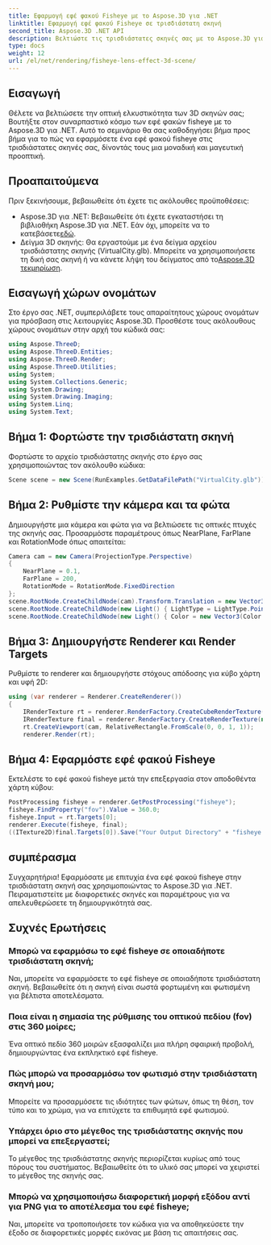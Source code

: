 ```yaml
---
title: Εφαρμογή εφέ φακού Fisheye με το Aspose.3D για .NET
linktitle: Εφαρμογή εφέ φακού Fisheye σε τρισδιάστατη σκηνή
second_title: Aspose.3D .NET API
description: Βελτιώστε τις τρισδιάστατες σκηνές σας με το Aspose.3D για .NET! Μάθετε πώς να εφαρμόζετε ένα μαγευτικό εφέ φακού fisheye βήμα προς βήμα. Κατεβάστε τώρα!
type: docs
weight: 12
url: /el/net/rendering/fisheye-lens-effect-3d-scene/
---
```

## Εισαγωγή
Θέλετε να βελτιώσετε την οπτική ελκυστικότητα των 3D σκηνών σας; Βουτήξτε στον συναρπαστικό κόσμο των εφέ φακών fisheye με το Aspose.3D για .NET. Αυτό το σεμινάριο θα σας καθοδηγήσει βήμα προς βήμα για το πώς να εφαρμόσετε ένα εφέ φακού fisheye στις τρισδιάστατες σκηνές σας, δίνοντάς τους μια μοναδική και μαγευτική προοπτική.
## Προαπαιτούμενα
Πριν ξεκινήσουμε, βεβαιωθείτε ότι έχετε τις ακόλουθες προϋποθέσεις:
-  Aspose.3D για .NET: Βεβαιωθείτε ότι έχετε εγκαταστήσει τη βιβλιοθήκη Aspose.3D για .NET. Εάν όχι, μπορείτε να το κατεβάσετε[εδώ](https://releases.aspose.com/3d/net/).
-  Δείγμα 3D σκηνής: Θα εργαστούμε με ένα δείγμα αρχείου τρισδιάστατης σκηνής (VirtualCity.glb). Μπορείτε να χρησιμοποιήσετε τη δική σας σκηνή ή να κάνετε λήψη του δείγματος από το[Aspose.3D τεκμηρίωση](https://reference.aspose.com/3d/net/).
## Εισαγωγή χώρων ονομάτων
Στο έργο σας .NET, συμπεριλάβετε τους απαραίτητους χώρους ονομάτων για πρόσβαση στις λειτουργίες Aspose.3D. Προσθέστε τους ακόλουθους χώρους ονομάτων στην αρχή του κώδικά σας:
```csharp
using Aspose.ThreeD;
using Aspose.ThreeD.Entities;
using Aspose.ThreeD.Render;
using Aspose.ThreeD.Utilities;
using System;
using System.Collections.Generic;
using System.Drawing;
using System.Drawing.Imaging;
using System.Linq;
using System.Text;
```
## Βήμα 1: Φορτώστε την τρισδιάστατη σκηνή
Φορτώστε το αρχείο τρισδιάστατης σκηνής στο έργο σας χρησιμοποιώντας τον ακόλουθο κώδικα:
```csharp
Scene scene = new Scene(RunExamples.GetDataFilePath("VirtualCity.glb"));
```
## Βήμα 2: Ρυθμίστε την κάμερα και τα φώτα
Δημιουργήστε μια κάμερα και φώτα για να βελτιώσετε τις οπτικές πτυχές της σκηνής σας. Προσαρμόστε παραμέτρους όπως NearPlane, FarPlane και RotationMode όπως απαιτείται:
```csharp
Camera cam = new Camera(ProjectionType.Perspective)
{
    NearPlane = 0.1,
    FarPlane = 200,
    RotationMode = RotationMode.FixedDirection
};
scene.RootNode.CreateChildNode(cam).Transform.Translation = new Vector3(5, 6, 0);
scene.RootNode.CreateChildNode(new Light() { LightType = LightType.Point }).Transform.Translation = new Vector3(-10, 7, -10);
scene.RootNode.CreateChildNode(new Light() { Color = new Vector3(Color.CadetBlue) }).Transform.Translation = new Vector3(49, 0, 49);
```
## Βήμα 3: Δημιουργήστε Renderer και Render Targets
Ρυθμίστε το renderer και δημιουργήστε στόχους απόδοσης για κύβο χάρτη και υφή 2D:
```csharp
using (var renderer = Renderer.CreateRenderer())
{
    IRenderTexture rt = renderer.RenderFactory.CreateCubeRenderTexture(new RenderParameters(false), 512, 512);
    IRenderTexture final = renderer.RenderFactory.CreateRenderTexture(new RenderParameters(false, 32, 0, 0), 1024, 1024);
    rt.CreateViewport(cam, RelativeRectangle.FromScale(0, 0, 1, 1));
    renderer.Render(rt);
```
## Βήμα 4: Εφαρμόστε εφέ φακού Fisheye
Εκτελέστε το εφέ φακού fisheye μετά την επεξεργασία στον αποδοθέντα χάρτη κύβου:
```csharp
PostProcessing fisheye = renderer.GetPostProcessing("fisheye");
fisheye.FindProperty("fov").Value = 360.0;
fisheye.Input = rt.Targets[0];
renderer.Execute(fisheye, final);
((ITexture2D)final.Targets[0]).Save("Your Output Directory" + "fisheye.png", ImageFormat.Png);
```
## συμπέρασμα
Συγχαρητήρια! Εφαρμόσατε με επιτυχία ένα εφέ φακού fisheye στην τρισδιάστατη σκηνή σας χρησιμοποιώντας το Aspose.3D για .NET. Πειραματιστείτε με διαφορετικές σκηνές και παραμέτρους για να απελευθερώσετε τη δημιουργικότητά σας.
## Συχνές Ερωτήσεις
### Μπορώ να εφαρμόσω το εφέ fisheye σε οποιαδήποτε τρισδιάστατη σκηνή;
Ναι, μπορείτε να εφαρμόσετε το εφέ fisheye σε οποιαδήποτε τρισδιάστατη σκηνή. Βεβαιωθείτε ότι η σκηνή είναι σωστά φορτωμένη και φωτισμένη για βέλτιστα αποτελέσματα.
### Ποια είναι η σημασία της ρύθμισης του οπτικού πεδίου (fov) στις 360 μοίρες;
Ένα οπτικό πεδίο 360 μοιρών εξασφαλίζει μια πλήρη σφαιρική προβολή, δημιουργώντας ένα εκπληκτικό εφέ fisheye.
### Πώς μπορώ να προσαρμόσω τον φωτισμό στην τρισδιάστατη σκηνή μου;
Μπορείτε να προσαρμόσετε τις ιδιότητες των φώτων, όπως τη θέση, τον τύπο και το χρώμα, για να επιτύχετε τα επιθυμητά εφέ φωτισμού.
### Υπάρχει όριο στο μέγεθος της τρισδιάστατης σκηνής που μπορεί να επεξεργαστεί;
Το μέγεθος της τρισδιάστατης σκηνής περιορίζεται κυρίως από τους πόρους του συστήματος. Βεβαιωθείτε ότι το υλικό σας μπορεί να χειριστεί το μέγεθος της σκηνής σας.
### Μπορώ να χρησιμοποιήσω διαφορετική μορφή εξόδου αντί για PNG για το αποτέλεσμα του εφέ fisheye;
Ναι, μπορείτε να τροποποιήσετε τον κώδικα για να αποθηκεύσετε την έξοδο σε διαφορετικές μορφές εικόνας με βάση τις απαιτήσεις σας.